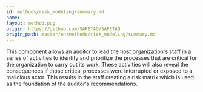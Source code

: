 ```yaml
---
id: methods/risk_modeling/summary.md
name: 
layout: method.pug
origin: https://github.com/SAFETAG/SAFETAG
origin_path: master/en/methods/risk_modeling/summary.md
---
```

This component allows an auditor to lead the host organization's staff in a series of activities to identify and prioritize the processes that are critical for the organization to carry out its work.  These activities will also reveal the consequences if those critical processes were interrupted or exposed to a malicious actor.  This results in the staff creating a risk matrix which is used as the foundation of the auditor's recommendations.

